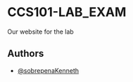 
# CCS101-LAB_EXAM

Our website for the lab


## Authors

- [@sobrepenaKenneth](https://github.com/SobrepenaKenneth)

